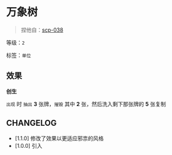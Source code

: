 # 万象树

> 捏他自：[scp-038](https://scp-wiki-cn.wikidot.com/scp-038)

等级：`2`

标签：`单位`

## 效果

**创生**

`出现` 时 `抽出` **3** 张牌，`摧毁` 其中 **2** 张，然后洗入剩下那张牌的 **5** 张复制

## CHANGELOG

- [1.1.0] 修改了效果以更适应邪祟的风格
- [1.0.0] 引入
